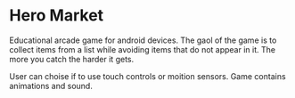 # Hero Market

Educational arcade game for android devices.
The gaol of the game is to collect items from a list while avoiding items that do not appear in it.
The more you catch the harder it gets.

User can choise if to use touch controls or moition sensors.
Game contains animations and sound.

